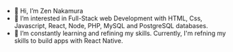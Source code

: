 - 👋 Hi, I’m Zen Nakamura  
- 👀 I’m interested in Full-Stack web Development with HTML, Css, Javascript, React, Node, PHP, MySQL and PostgreSQL databases.
- 🌱 I’m constantly learning and refining my skills. Currently, I'm refning my skills to build apps with React Native.

<!---
spookyWalrus/spookyWalrus is a ✨ special ✨ repository because its `README.md` (this file) appears on your GitHub profile.
You can click the Preview link to take a look at your changes.
--->
